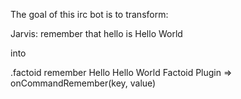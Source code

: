 The goal of this irc bot is to transform:

Jarvis: remember that hello is Hello World

into 

.factoid remember Hello Hello World
Factoid Plugin => onCommandRemember(key, value) 